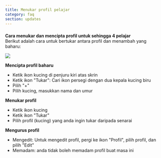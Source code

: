 ```yaml
---
title: Menukar profil pelajar
category: faq
section: updates
---
```

### 


**Cara menukar dan mencipta profil untuk sehingga 4 pelajar**  
Berikut adalah cara untuk bertukar antara profil dan menambah yang baharu:



![](https://help.studycat.com/hc/article_attachments/32456628954137)



**Mencipta profil baharu**


* Ketik ikon kucing di penjuru kiri atas skrin
* Ketik ikon "Tukar": Cari ikon persegi dengan dua kepala kucing biru
* Pilih "+"
* Pilih kucing, masukkan nama dan umur


**Menukar profil**


* Ketik ikon kucing
* Ketik ikon "Tukar" 
* Pilih profil (kucing) yang anda ingin tukar daripada senarai


**Mengurus profil**


* Mengedit: Untuk mengedit profil, pergi ke ikon "Profil", pilih profil, dan pilih "Edit"
* Memadam: anda tidak boleh memadam profil buat masa ini
